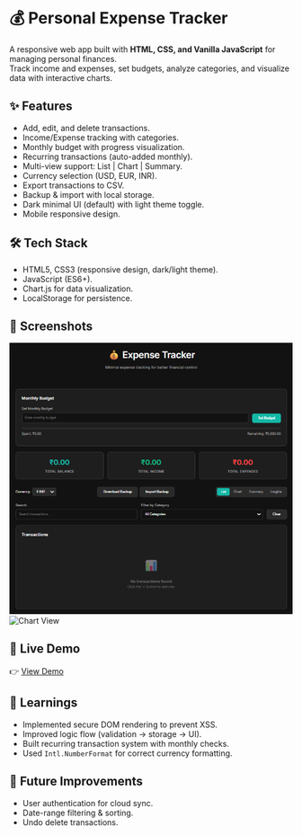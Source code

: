 # 💰 Personal Expense Tracker

A responsive web app built with **HTML, CSS, and Vanilla JavaScript** for managing personal finances.  
Track income and expenses, set budgets, analyze categories, and visualize data with interactive charts.

## ✨ Features
- Add, edit, and delete transactions.
- Income/Expense tracking with categories.
- Monthly budget with progress visualization.
- Recurring transactions (auto-added monthly).
- Multi-view support: List | Chart | Summary.
- Currency selection (USD, EUR, INR).
- Export transactions to CSV.
- Backup & import with local storage.
- Dark minimal UI (default) with light theme toggle.
- Mobile responsive design.

## 🛠️ Tech Stack
- HTML5, CSS3 (responsive design, dark/light theme).
- JavaScript (ES6+).
- Chart.js for data visualization.
- LocalStorage for persistence.

## 📸 Screenshots
![Dashboard](/assests/dashborad.png)
![Chart View](/assets/chart.png)

## 🚀 Live Demo
👉 [View Demo](https://expense-tracker-js-two.vercel.app/)

## 📖 Learnings
- Implemented secure DOM rendering to prevent XSS.
- Improved logic flow (validation → storage → UI).
- Built recurring transaction system with monthly checks.
- Used `Intl.NumberFormat` for correct currency formatting.

## 🔮 Future Improvements
- User authentication for cloud sync.
- Date-range filtering & sorting.
- Undo delete transactions.
